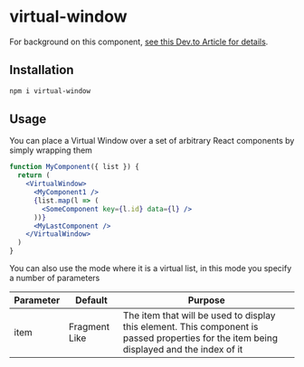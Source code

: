 # virtual-window

For background on this component, [see this Dev.to Article for details](https://dev.to/miketalbot/react-virtual-window-virtualise-anything-for-a-performance-boost-full-tutorial-3moe).

## Installation

```bash
npm i virtual-window
```

## Usage

You can place a Virtual Window over a set of arbitrary
React components by simply wrapping them

```jsx
function MyComponent({ list }) {
  return (
    <VirtualWindow>
      <MyComponent1 />
      {list.map(l => (
        <SomeComponent key={l.id} data={l} />
      ))}
      <MyLastComponent />
    </VirtualWindow>
  )
}
```

You can also use the mode where it is a virtual list, in this
mode you specify a number of parameters

| Parameter | Default       | Purpose                                                                                                                                  |
| --------- | ------------- | ---------------------------------------------------------------------------------------------------------------------------------------- |
| item      | Fragment Like | The item that will be used to display this element. This component is passed properties for the item being displayed and the index of it |
